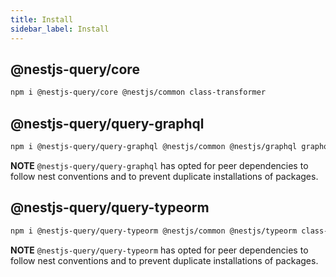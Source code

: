 ```yaml
---
title: Install
sidebar_label: Install
---
```


## @nestjs-query/core

```sh
npm i @nestjs-query/core @nestjs/common class-transformer
```

## @nestjs-query/query-graphql

```sh
npm i @nestjs-query/query-graphql @nestjs/common @nestjs/graphql graphql graphql-relay class-transformer class-validator reflect-metadata dataloader
```

**NOTE** `@nestjs-query/query-graphql` has opted for peer dependencies to follow nest conventions and to prevent duplicate installations of packages.

## @nestjs-query/query-typeorm

```sh
npm i @nestjs-query/query-typeorm @nestjs/common @nestjs/typeorm class-transformer typeorm
```

**NOTE** `@nestjs-query/query-typeorm` has opted for peer dependencies to follow nest conventions and to prevent duplicate installations of packages.
